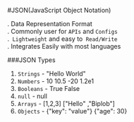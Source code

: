 #JSON(JavaScript Object Notation)

. Data Representation Format <br>
. Commonly user for `APIs` and `Configs` <br>
.` Lightweight` and easy to` Read/Write` <br>
. Integrates Easily with most languages <br>

###JSON Types

1. `Strings` 	- "Hello World" 
2. `Numbers` 	- 10	10.5	-20		1.2e1
3. `Booleans`	- True	False
4. `null`		- null 
5. `Arrays`		- [1,2,3] 	["Hello" ,"Biplob"] 
6. `Objects`	- {"key": "value"}	{"age": 30}